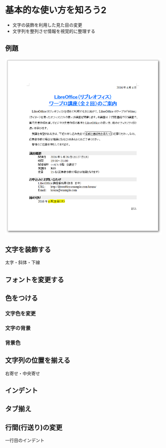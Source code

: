# 基本的な使い方を知ろう2

- 文字の装飾を利用した見た目の変更
- 文字列を整列させ情報を視覚的に整理する

## 例題

![例題](../files/writer-sample1-after.png)


## 文字を装飾する

太字・斜体・下線

## フォントを変更する


## 色をつける

### 文字色を変更


### 文字の背景


### 背景色


## 文字列の位置を揃える

右寄せ・中央寄せ

## インデント

## タブ揃え

## 行間(行送り)の変更

一行目のインデント
